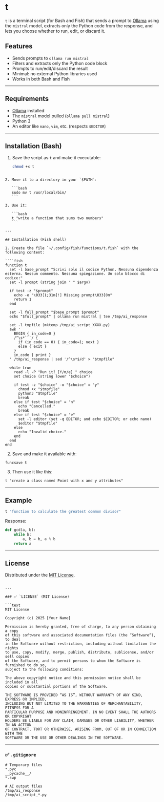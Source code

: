 # t

`t` is a terminal script (for Bash and Fish) that sends a prompt to [Ollama](https://ollama.com) using the `mistral` model, extracts only the Python code from the response, and lets you choose whether to run, edit, or discard it.

## Features

- Sends prompts to `ollama run mistral`
- Filters and extracts only the Python code block
- Prompts to run/edit/discard the result
- Minimal: no external Python libraries used
- Works in both Bash and Fish

---

## Requirements

- [Ollama](https://ollama.com) installed
- The `mistral` model pulled (`ollama pull mistral`)
- Python 3
- An editor like `nano`, `vim`, etc. (respects `$EDITOR`)

---

## Installation (Bash)

1. Save the script as `t` and make it executable:
   ```bash
   chmod +x t
````

2. Move it to a directory in your `$PATH`:

   ```bash
   sudo mv t /usr/local/bin/
   ```

3. Use it:

   ```bash
   t "write a function that sums two numbers"
   ```

---

## Installation (Fish shell)

1. Create the file `~/.config/fish/functions/t.fish` with the following content:

````fish
function t
  set -l base_prompt "Scrivi solo il codice Python. Nessuna dipendenza esterna. Nessun commento. Nessuna spiegazione. Un solo blocco di codice:"
  set -l prompt (string join " " $argv)

  if test -z "$prompt"
    echo -e "\033[1;31m[!] Missing prompt\033[0m"
    return 1
  end

  set -l full_prompt "$base_prompt $prompt"
  echo "$full_prompt" | ollama run mistral | tee /tmp/ai_response

  set -l tmpfile (mktemp /tmp/ai_script_XXXX.py)
  awk '
    BEGIN { in_code=0 }
    /^\s*```/ {
      if (in_code == 0) { in_code=1; next }
      else { exit }
    }
    in_code { print }
  ' /tmp/ai_response | sed '/^\s*$/d' > "$tmpfile"

  while true
    read -l -P "Run it? [Y/n/e] " choice
    set choice (string lower "$choice")

    if test -z "$choice" -o "$choice" = "y"
      chmod +x "$tmpfile"
      python3 "$tmpfile"
      break
    else if test "$choice" = "n"
      echo "Cancelled."
      break
    else if test "$choice" = "e"
      set -l editor (set -q EDITOR; and echo $EDITOR; or echo nano)
      $editor "$tmpfile"
    else
      echo "Invalid choice."
    end
  end
end
````

2. Save and make it available with:

```fish
funcsave t
```

3. Then use it like this:

```fish
t "create a class named Point with x and y attributes"
```

---

## Example

```bash
t "function to calculate the greatest common divisor"
```

Response:

```python
def gcd(a, b):
    while b:
        a, b = b, a % b
    return a
```

---

## License

Distributed under the [MIT License](LICENSE).

````

---

### ✅ `LICENSE` (MIT License)

```text
MIT License

Copyright (c) 2025 [Your Name]

Permission is hereby granted, free of charge, to any person obtaining a copy
of this software and associated documentation files (the “Software”), to deal
in the Software without restriction, including without limitation the rights
to use, copy, modify, merge, publish, distribute, sublicense, and/or sell copies
of the Software, and to permit persons to whom the Software is furnished to do so,
subject to the following conditions:

The above copyright notice and this permission notice shall be included in all
copies or substantial portions of the Software.

THE SOFTWARE IS PROVIDED “AS IS”, WITHOUT WARRANTY OF ANY KIND, EXPRESS OR IMPLIED,
INCLUDING BUT NOT LIMITED TO THE WARRANTIES OF MERCHANTABILITY, FITNESS FOR A
PARTICULAR PURPOSE AND NONINFRINGEMENT. IN NO EVENT SHALL THE AUTHORS OR COPYRIGHT
HOLDERS BE LIABLE FOR ANY CLAIM, DAMAGES OR OTHER LIABILITY, WHETHER IN AN ACTION
OF CONTRACT, TORT OR OTHERWISE, ARISING FROM, OUT OF OR IN CONNECTION WITH THE
SOFTWARE OR THE USE OR OTHER DEALINGS IN THE SOFTWARE.
````

---

### ✅ `.gitignore`

```gitignore
# Temporary files
*.pyc
__pycache__/
*.swp

# AI output files
/tmp/ai_response
/tmp/ai_script_*.py
